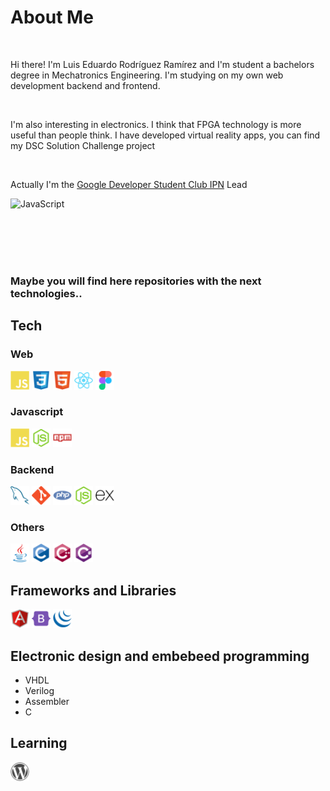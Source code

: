 # About Me
<br>

Hi there! I'm Luis Eduardo Rodríguez Ramírez and I'm student a bachelors degree in Mechatronics Engineering. I'm studying on my own web development backend and frontend.


<br>

  I'm also interesting in electronics. I think that FPGA technology is more useful than people think.
I have developed virtual reality apps, you can find my <a src="https://github.com/lalodsi/phobicsol-project">DSC Solution Challenge project</a>

<br>

  Actually I'm the [Google Developer Student Club IPN](https://dsc.community.dev/u/my8bvk/#/about) Lead

<img src="https://raw.githubusercontent.com/lalodsi/profile/main/images/logoDSC.svg?token=AN7LWF5MDJPBXXDESFCJRLTAUN2P4" alt="JavaScript" height=50/>

<br> <br> <br> <br>

### Maybe you will find here repositories with the next technologies..

## Tech
### Web
<p>
  <img src="https://raw.githubusercontent.com/devicons/devicon/c7d326b6009e60442abc35fa45706d6f30ee4c8e/icons/javascript/javascript-plain.svg" alt="JavaScript" height=30/>
  <img src="https://raw.githubusercontent.com/devicons/devicon/c7d326b6009e60442abc35fa45706d6f30ee4c8e/icons/css3/css3-original.svg" alt="CSS3" height=30/>
  <img src="https://raw.githubusercontent.com/devicons/devicon/c7d326b6009e60442abc35fa45706d6f30ee4c8e/icons/html5/html5-original.svg" alt="HTML5" height=30/>
  <img src="https://github.com/devicons/devicon/blob/master/icons/react/react-original.svg" alt="React" height=30/>
  <img src="https://github.com/devicons/devicon/blob/master/icons/figma/figma-original.svg" alt="Figma" height=30/>
  
  <img src="" alt="" height=30/>
</p>

### Javascript

<p>
  <img src="https://raw.githubusercontent.com/devicons/devicon/c7d326b6009e60442abc35fa45706d6f30ee4c8e/icons/javascript/javascript-plain.svg" alt="JavaScript" height=30/>
  <img src="https://raw.githubusercontent.com/devicons/devicon/c7d326b6009e60442abc35fa45706d6f30ee4c8e/icons/nodejs/nodejs-original.svg" alt="NodeJS" height=30/>
  <img src="https://raw.githubusercontent.com/devicons/devicon/c7d326b6009e60442abc35fa45706d6f30ee4c8e/icons/npm/npm-original-wordmark.svg" alt="npm" height=30/>
</p>

### Backend

<p>
  <img src="https://raw.githubusercontent.com/devicons/devicon/c7d326b6009e60442abc35fa45706d6f30ee4c8e/icons/mysql/mysql-plain.svg" alt ="mySQL" height=30/>
  <img src="https://raw.githubusercontent.com/devicons/devicon/c7d326b6009e60442abc35fa45706d6f30ee4c8e/icons/git/git-original.svg" alt="Git" height=30/>
  <img src="https://raw.githubusercontent.com/devicons/devicon/c7d326b6009e60442abc35fa45706d6f30ee4c8e/icons/php/php-plain.svg" alt="PHP" height=30/>
  <img src="https://raw.githubusercontent.com/devicons/devicon/c7d326b6009e60442abc35fa45706d6f30ee4c8e/icons/nodejs/nodejs-original.svg" alt="NodeJS" height=30/>
  <img src="https://github.com/devicons/devicon/blob/master/icons/express/express-original.svg" alt="Express" height=30/>
</p>

### Others

<p>
  <img src="https://raw.githubusercontent.com/devicons/devicon/c7d326b6009e60442abc35fa45706d6f30ee4c8e/icons/java/java-original.svg" alt="Java" height=30/>
  <img src="https://raw.githubusercontent.com/devicons/devicon/c7d326b6009e60442abc35fa45706d6f30ee4c8e/icons/c/c-original.svg" alt="C" height=30/>
  <img src="https://raw.githubusercontent.com/devicons/devicon/c7d326b6009e60442abc35fa45706d6f30ee4c8e/icons/cplusplus/cplusplus-original.svg" alt="Cplusplus" height=30/>
  <img src="https://raw.githubusercontent.com/devicons/devicon/c7d326b6009e60442abc35fa45706d6f30ee4c8e/icons/csharp/csharp-original.svg" alt="CSharp" height=30/>
</p>

## Frameworks and Libraries
<p>
  <img src="https://raw.githubusercontent.com/devicons/devicon/c7d326b6009e60442abc35fa45706d6f30ee4c8e/icons/angularjs/angularjs-original.svg" alt ="Angular" height=30/>
  <img src="https://raw.githubusercontent.com/devicons/devicon/c7d326b6009e60442abc35fa45706d6f30ee4c8e/icons/bootstrap/bootstrap-plain.svg" alt="Bootstrap" height=30/>
  <img src="https://raw.githubusercontent.com/devicons/devicon/c7d326b6009e60442abc35fa45706d6f30ee4c8e/icons/jquery/jquery-original.svg" alt="jQuery" height=30/>
  <img src="" alt="" height=30/>
</p>

## Electronic design and embebeed programming
<p>
  <ul>
    <li>VHDL</li>
    <li>Verilog</li>
    <li>Assembler</li>
    <li>C</li>
  </ul>
</p>

## Learning

<p>
  <img src="https://raw.githubusercontent.com/devicons/devicon/c7d326b6009e60442abc35fa45706d6f30ee4c8e/icons/wordpress/wordpress-plain.svg" alt="Wordpress" height=30/>
  
</p>
